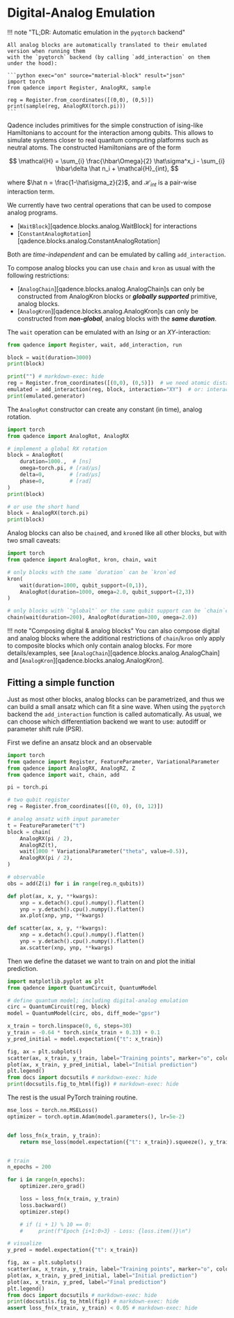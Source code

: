 # Digital-Analog Emulation

!!! note "TL;DR: Automatic emulation in the `pyqtorch` backend"

    All analog blocks are automatically translated to their emulated version when running them
    with the `pyqtorch` backend (by calling `add_interaction` on them under the hood):

    ```python exec="on" source="material-block" result="json"
    import torch
    from qadence import Register, AnalogRX, sample

    reg = Register.from_coordinates([(0,0), (0,5)])
    print(sample(reg, AnalogRX(torch.pi)))
    ```


Qadence includes primitives for the simple construction of ising-like
Hamiltonians to account for the interaction among qubits.  This allows to
simulate systems closer to real quantum computing platforms such as
neutral atoms. The constructed Hamiltonians are of the form

$$
\mathcal{H} = \sum_{i} \frac{\hbar\Omega}{2} \hat\sigma^x_i - \sum_{i} \hbar\delta \hat n_i  + \mathcal{H}_{int},
$$


where $\hat n = \frac{1-\hat\sigma_z}{2}$, and $\mathcal{H}_{int}$ is a pair-wise interaction term.


We currently have two central operations that can be used to compose analog programs.

- [`WaitBlock`][qadence.blocks.analog.WaitBlock] for interactions
- [`ConstantAnalogRotation`][qadence.blocks.analog.ConstantAnalogRotation]

Both are _time-independent_ and can be emulated by calling `add_interaction`.

To compose analog blocks you can use `chain` and `kron` as usual with the following restrictions:

- [`AnalogChain`][qadence.blocks.analog.AnalogChain]s can only be constructed from AnalogKron blocks
  or _**globally supported**_ primitive, analog blocks.
- [`AnalogKron`][qadence.blocks.analog.AnalogKron]s can only be constructed from _**non-global**_,
  analog blocks with the _**same duration**_.

The `wait` operation can be emulated with an *Ising* or an $XY$-interaction:

```python exec="on" source="material-block" result="json"
from qadence import Register, wait, add_interaction, run

block = wait(duration=3000)
print(block)

print("") # markdown-exec: hide
reg = Register.from_coordinates([(0,0), (0,5)])  # we need atomic distances
emulated = add_interaction(reg, block, interaction="XY")  # or: interaction="Ising"
print(emulated.generator)
```


The `AnalogRot` constructor can create any constant (in time), analog rotation.

```python exec="on" source="material-block" result="json"
import torch
from qadence import AnalogRot, AnalogRX

# implement a global RX rotation
block = AnalogRot(
    duration=1000.,  # [ns]
    omega=torch.pi, # [rad/μs]
    delta=0,        # [rad/μs]
    phase=0,        # [rad]
)
print(block)

# or use the short hand
block = AnalogRX(torch.pi)
print(block)
```

Analog blocks can also be `chain`ed, and `kron`ed like all other blocks, but with two small caveats:

```python exec="on" source="material-block"
import torch
from qadence import AnalogRot, kron, chain, wait

# only blocks with the same `duration` can be `kron`ed
kron(
    wait(duration=1000, qubit_support=(0,1)),
    AnalogRot(duration=1000, omega=2.0, qubit_support=(2,3))
)

# only blocks with `"global"` or the same qubit support can be `chain`ed
chain(wait(duration=200), AnalogRot(duration=300, omega=2.0))
```

!!! note "Composing digital & analog blocks"
    You can also compose digital and analog blocks where the additional restrictions of `chain`/`kron`
    only apply to composite blocks which only contain analog blocks. For more details/examples, see
    [`AnalogChain`][qadence.blocks.analog.AnalogChain] and [`AnalogKron`][qadence.blocks.analog.AnalogKron].


## Fitting a simple function

Just as most other blocks, analog blocks can be parametrized, and thus we can build a
small ansatz which can fit a sine wave. When using the `pyqtorch` backend the
`add_interaction` function is called automatically. As usual, we can choose which
differentiation backend we want to use: autodiff or parameter shift rule (PSR).

First we define an ansatz block and an observable
```python exec="on" source="material-block" session="sin"
import torch
from qadence import Register, FeatureParameter, VariationalParameter
from qadence import AnalogRX, AnalogRZ, Z
from qadence import wait, chain, add

pi = torch.pi

# two qubit register
reg = Register.from_coordinates([(0, 0), (0, 12)])

# analog ansatz with input parameter
t = FeatureParameter("t")
block = chain(
    AnalogRX(pi / 2),
    AnalogRZ(t),
    wait(1000 * VariationalParameter("theta", value=0.5)),
    AnalogRX(pi / 2),
)

# observable
obs = add(Z(i) for i in range(reg.n_qubits))
```

```python exec="on" session="sin"
def plot(ax, x, y, **kwargs):
    xnp = x.detach().cpu().numpy().flatten()
    ynp = y.detach().cpu().numpy().flatten()
    ax.plot(xnp, ynp, **kwargs)

def scatter(ax, x, y, **kwargs):
    xnp = x.detach().cpu().numpy().flatten()
    ynp = y.detach().cpu().numpy().flatten()
    ax.scatter(xnp, ynp, **kwargs)
```

Then we define the dataset we want to train on and plot the initial prediction.
```python exec="on" source="material-block" html="1" result="json" session="sin"
import matplotlib.pyplot as plt
from qadence import QuantumCircuit, QuantumModel

# define quantum model; including digital-analog emulation
circ = QuantumCircuit(reg, block)
model = QuantumModel(circ, obs, diff_mode="gpsr")

x_train = torch.linspace(0, 6, steps=30)
y_train = -0.64 * torch.sin(x_train + 0.33) + 0.1
y_pred_initial = model.expectation({"t": x_train})

fig, ax = plt.subplots()
scatter(ax, x_train, y_train, label="Training points", marker="o", color="green")
plot(ax, x_train, y_pred_initial, label="Initial prediction")
plt.legend()
from docs import docsutils # markdown-exec: hide
print(docsutils.fig_to_html(fig)) # markdown-exec: hide
```

The rest is the usual PyTorch training routine.
```python exec="on" source="material-block" html="1" result="json" session="sin"
mse_loss = torch.nn.MSELoss()
optimizer = torch.optim.Adam(model.parameters(), lr=5e-2)


def loss_fn(x_train, y_train):
    return mse_loss(model.expectation({"t": x_train}).squeeze(), y_train)


# train
n_epochs = 200

for i in range(n_epochs):
    optimizer.zero_grad()

    loss = loss_fn(x_train, y_train)
    loss.backward()
    optimizer.step()

    # if (i + 1) % 10 == 0:
    #     print(f"Epoch {i+1:0>3} - Loss: {loss.item()}\n")

# visualize
y_pred = model.expectation({"t": x_train})

fig, ax = plt.subplots()
scatter(ax, x_train, y_train, label="Training points", marker="o", color="green")
plot(ax, x_train, y_pred_initial, label="Initial prediction")
plot(ax, x_train, y_pred, label="Final prediction")
plt.legend()
from docs import docsutils # markdown-exec: hide
print(docsutils.fig_to_html(fig)) # markdown-exec: hide
assert loss_fn(x_train, y_train) < 0.05 # markdown-exec: hide
```
